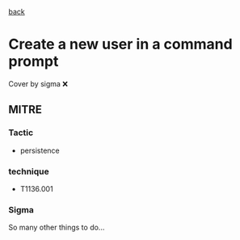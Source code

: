 [back](../index.md)
# Create a new user in a command prompt
Cover by sigma :x: 

## MITRE
### Tactic
  - persistence

### technique
  - T1136.001

### Sigma

 So many other things to do...